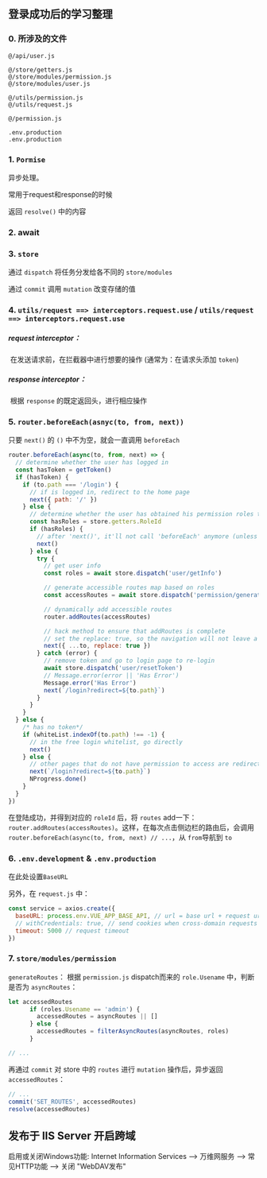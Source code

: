 ## 登录成功后的学习整理

### 0. 所涉及的文件

```
@/api/user.js

@/store/getters.js
@/store/modules/permission.js
@/store/modules/user.js

@/utils/permission.js
@/utils/request.js

@/permission.js

.env.production
.env.production
```



### 1. `Pormise`

异步处理。

常用于request和response的时候

返回 `resolve()` 中的内容

### 2. await





### 3.  `store`

通过 `dispatch` 将任务分发给各不同的 `store/modules`

通过 `commit` 调用 `mutation` 改变存储的值



### 4. `utils/request ==> interceptors.request.use` / `utils/request ==> interceptors.request.use`

##### request interceptor：

​	在发送请求前，在拦截器中进行想要的操作 (通常为：在请求头添加 `token`)

##### response interceptor：

​	根据 `response` 的既定返回头，进行相应操作



### 5. **`router.beforeEach(asnyc(to, from, next))`**

只要 `next()` 的 `()` 中不为空，就会一直调用 `beforeEach`

```javascript
router.beforeEach(async(to, from, next) => {
  // determine whether the user has logged in
  const hasToken = getToken()
  if (hasToken) {
    if (to.path === '/login') {
      // if is logged in, redirect to the home page
      next({ path: '/' })
    } else {
      // determine whether the user has obtained his permission roles through getInfo
      const hasRoles = store.getters.RoleId
      if (hasRoles) {
        // after 'next()', it'll not call 'beforeEach' anymore (unless you declare a 'next(xxx)' outside the loop).
        next()
      } else {
        try {
          // get user info
          const roles = await store.dispatch('user/getInfo')

          // generate accessible routes map based on roles
          const accessRoutes = await store.dispatch('permission/generateRoutes', roles)

          // dynamically add accessible routes
          router.addRoutes(accessRoutes)

          // hack method to ensure that addRoutes is complete
          // set the replace: true, so the navigation will not leave a history record
          next({ ...to, replace: true })
        } catch (error) {
          // remove token and go to login page to re-login
          await store.dispatch('user/resetToken')
          // Message.error(error || 'Has Error')
          Message.error('Has Error')
          next(`/login?redirect=${to.path}`)
        }
      }
    }
  } else {
    /* has no token*/
    if (whiteList.indexOf(to.path) !== -1) {
      // in the free login whitelist, go directly
      next()
    } else {
      // other pages that do not have permission to access are redirected to the login page.
      next(`/login?redirect=${to.path}`)
      NProgress.done()
    }
  }
})
```

在登陆成功，并得到对应的 `roleId` 后，将 `routes` add一下： `router.addRoutes(accessRoutes)`。这样，在每次点击侧边栏的路由后，会调用 `router.beforeEach(async(to, from, next) // ...`，从 `from`导航到 `to` 

### 6. `.env.development` & `.env.production`

在此处设置`BaseURL`

另外，在 `request.js` 中：

```javascript
const service = axios.create({
  baseURL: process.env.VUE_APP_BASE_API, // url = base url + request url
  // withCredentials: true, // send cookies when cross-domain requests
  timeout: 5000 // request timeout
})
```



### 7. `store/modules/permission`

`generateRoutes`： 根据 `permission.js` dispatch而来的 `role.Usename` 中，判断是否为 `asyncRoutes`：

```javascript
let accessedRoutes
      if (roles.Usename == 'admin') {
        accessedRoutes = asyncRoutes || []
      } else {
        accessedRoutes = filterAsyncRoutes(asyncRoutes, roles)
      }

// ...
```



再通过 `commit` 对 store 中的 `routes` 进行 `mutation` 操作后，异步返回 `accessedRoutes`：

 ```javascript
// ...
commit('SET_ROUTES', accessedRoutes)
resolve(accessedRoutes)
 ```



## 发布于 IIS Server 开启跨域

启用或关闭Windows功能:
Internet Information Services --> 万维网服务 --> 常见HTTP功能 --> 关闭 "WebDAV发布" 